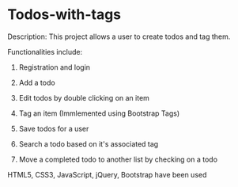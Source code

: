 # Todos-with-tags

Description: This project allows a user to create todos and tag them. 


Functionalities include:

1. Registration and login

2. Add a todo

3. Edit todos by double clicking on an item

4. Tag an item (Immlemented using Bootstrap Tags)

5. Save todos for a user

6. Search a todo based on it's associated tag

7. Move a completed todo to another list by checking on a todo

HTML5, CSS3, JavaScript, jQuery, Bootstrap have been used

